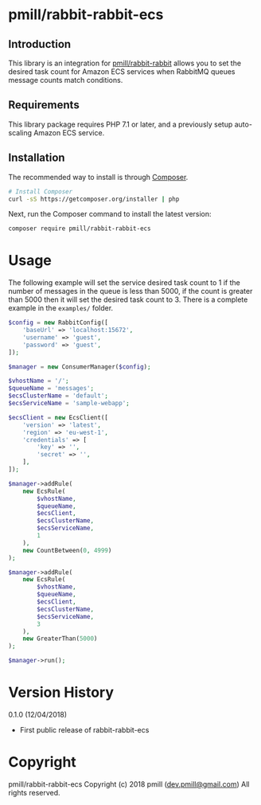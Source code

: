 # pmill/rabbit-rabbit-ecs

## Introduction

This library is an integration for [pmill/rabbit-rabbit](https://github.com/pmill/rabbit-rabbit) allows you to set the 
desired task count for Amazon ECS services when RabbitMQ queues message counts match conditions.

## Requirements

This library package requires PHP 7.1 or later, and a previously setup auto-scaling Amazon ECS service.

## Installation

The recommended way to install is through [Composer](http://getcomposer.org).

```bash
# Install Composer
curl -sS https://getcomposer.org/installer | php
```

Next, run the Composer command to install the latest version:

```bash
composer require pmill/rabbit-rabbit-ecs
```

# Usage

The following example will set the service desired task count to 1 if the number of messages in the queue is less than 
5000, if the count is greater than 5000 then it will set the desired task count to 3. There is a complete example in the 
`examples/` folder.

```php
$config = new RabbitConfig([
    'baseUrl' => 'localhost:15672',
    'username' => 'guest',
    'password' => 'guest',
]);

$manager = new ConsumerManager($config);

$vhostName = '/';
$queueName = 'messages';
$ecsClusterName = 'default';
$ecsServiceName = 'sample-webapp';

$ecsClient = new EcsClient([
    'version' => 'latest',
    'region' => 'eu-west-1',
    'credentials' => [
        'key' => '',
        'secret' => '',
    ],
]);

$manager->addRule(
    new EcsRule(
        $vhostName,
        $queueName,
        $ecsClient,
        $ecsClusterName,
        $ecsServiceName,
        1
    ),
    new CountBetween(0, 4999)
);

$manager->addRule(
    new EcsRule(
        $vhostName,
        $queueName,
        $ecsClient,
        $ecsClusterName,
        $ecsServiceName,
        3
    ),
    new GreaterThan(5000)
);

$manager->run();
```

# Version History

0.1.0 (12/04/2018)

*   First public release of rabbit-rabbit-ecs


# Copyright

pmill/rabbit-rabbit-ecs
Copyright (c) 2018 pmill (dev.pmill@gmail.com) 
All rights reserved.